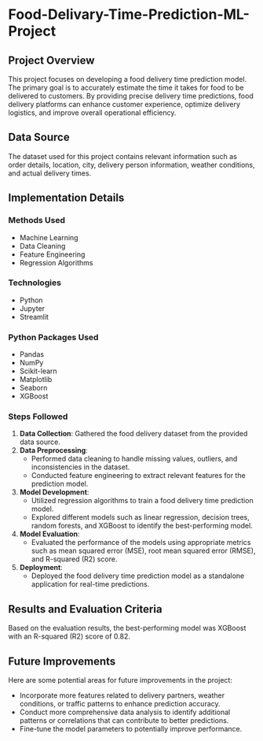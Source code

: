 # Food-Delivary-Time-Prediction-ML-Project

## Project Overview
This project focuses on developing a food delivery time prediction model. The primary goal is to accurately estimate the time it takes for food to be delivered to customers. By providing precise delivery time predictions, food delivery platforms can enhance customer experience, optimize delivery logistics, and improve overall operational efficiency.

## Data Source
The dataset used for this project contains relevant information such as order details, location, city, delivery person information, weather conditions, and actual delivery times.

## Implementation Details

### Methods Used
- Machine Learning
- Data Cleaning
- Feature Engineering
- Regression Algorithms

### Technologies
- Python
- Jupyter
- Streamlit

### Python Packages Used
- Pandas
- NumPy
- Scikit-learn
- Matplotlib
- Seaborn
- XGBoost

### Steps Followed
1. **Data Collection**: Gathered the food delivery dataset from the provided data source.
2. **Data Preprocessing**:
   - Performed data cleaning to handle missing values, outliers, and inconsistencies in the dataset.
   - Conducted feature engineering to extract relevant features for the prediction model.
3. **Model Development**:
   - Utilized regression algorithms to train a food delivery time prediction model.
   - Explored different models such as linear regression, decision trees, random forests, and XGBoost to identify the best-performing model.
4. **Model Evaluation**:
   - Evaluated the performance of the models using appropriate metrics such as mean squared error (MSE), root mean squared error (RMSE), and R-squared (R2) score.
5. **Deployment**:
   - Deployed the food delivery time prediction model as a standalone application for real-time predictions.

## Results and Evaluation Criteria
Based on the evaluation results, the best-performing model was XGBoost with an R-squared (R2) score of 0.82.

## Future Improvements
Here are some potential areas for future improvements in the project:
- Incorporate more features related to delivery partners, weather conditions, or traffic patterns to enhance prediction accuracy.
- Conduct more comprehensive data analysis to identify additional patterns or correlations that can contribute to better predictions.
- Fine-tune the model parameters to potentially improve performance.
